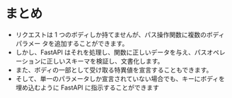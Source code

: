 # まとめ
- リクエストは 1 つのボディしか持てませんが、パス操作関数に複数のボディパラメー タを追加することができます。
- しかし、FastAPI はそれを処理し、関数に正しいデータを与え、パスオペレーションに正しいスキーマを検証し、文書化します。
- また、ボディの一部として受け取る特異値を宣言することもできます。
- そして、単一のパラメータしか宣言されていない場合でも、キーにボディを埋め込むように FastAPI に指示することができます